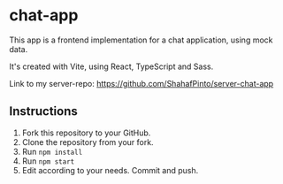 # chat-app

This app is a frontend implementation for a chat application, using mock data.

It's created with Vite, using React, TypeScript and Sass.

Link to my server-repo: https://github.com/ShahafPinto/server-chat-app 

## Instructions
1. Fork this repository to your GitHub.
2. Clone the repository from your fork.
3. Run `npm install`
4. Run `npm start`
5. Edit according to your needs. Commit and push.
